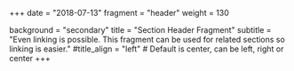 +++
date = "2018-07-13"
fragment = "header"
weight = 130

background = "secondary"
title = "Section Header Fragment"
subtitle = "Even linking is possible. This fragment can be used for related sections so linking is easier."
#title_align = "left" # Default is center, can be left, right or center
+++
